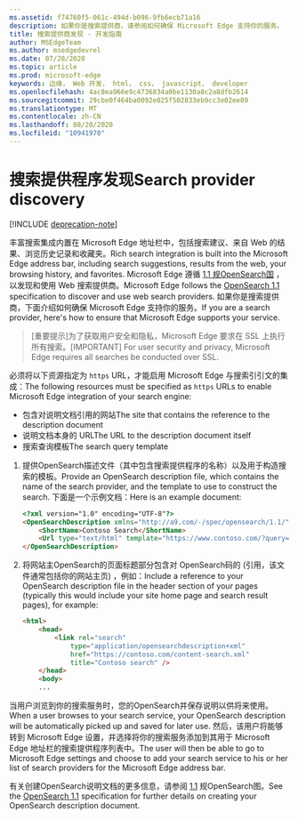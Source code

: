 ```yaml
---
ms.assetid: f74760f5-061c-494d-b096-9fb6ecb71a16
description: 如果你是搜索提供商，请参阅如何确保 Microsoft Edge 支持你的服务。
title: 搜索提供商发现 - 开发指南
author: MSEdgeTeam
ms.author: msedgedevrel
ms.date: 07/28/2020
ms.topic: article
ms.prod: microsoft-edge
keywords: 边缘， Web 开发， html， css， javascript， developer
ms.openlocfilehash: 4ac8ea966e9c4736834a0be1130a8c2a8dfb2614
ms.sourcegitcommit: 29cbe0f464ba0092e025f502833eb9cc3e02ee89
ms.translationtype: MT
ms.contentlocale: zh-CN
ms.lasthandoff: 08/20/2020
ms.locfileid: "10941970"
---
```

# <span data-ttu-id="bf570-104">搜索提供程序发现</span><span class="sxs-lookup"><span data-stu-id="bf570-104">Search provider discovery</span></span>  

[!INCLUDE [deprecation-note](../../includes/legacy-edge-note.md)]  

<span data-ttu-id="bf570-105">丰富搜索集成内置在 Microsoft Edge 地址栏中，包括搜索建议、来自 Web 的结果、浏览历史记录和收藏夹。</span><span class="sxs-lookup"><span data-stu-id="bf570-105">Rich search integration is built into the Microsoft Edge address bar, including search suggestions, results from the web, your browsing history, and favorites.</span></span>  <span data-ttu-id="bf570-106">Microsoft Edge 遵循 [1.1 规OpenSearch国](https://github.com/dewitt/opensearch/blob/master/opensearch-1-1-draft-6.md) ，以发现和使用 Web 搜索提供商。</span><span class="sxs-lookup"><span data-stu-id="bf570-106">Microsoft Edge follows the [OpenSearch 1.1](https://github.com/dewitt/opensearch/blob/master/opensearch-1-1-draft-6.md) specification to discover and use web search providers.</span></span>  <span data-ttu-id="bf570-107">如果你是搜索提供商，下面介绍如何确保 Microsoft Edge 支持你的服务。</span><span class="sxs-lookup"><span data-stu-id="bf570-107">If you are a search provider, here's how to ensure that Microsoft Edge supports your service.</span></span>  

> <span data-ttu-id="bf570-108">[重要提示]为了获取用户安全和隐私，Microsoft Edge 要求在 SSL 上执行所有搜索。</span><span class="sxs-lookup"><span data-stu-id="bf570-108">[IMPORTANT] For user security and privacy, Microsoft Edge requires all searches be conducted over SSL.</span></span>  

<span data-ttu-id="bf570-109">必须将以下资源指定为 `https` URL，才能启用 Microsoft Edge 与搜索引引文的集成：</span><span class="sxs-lookup"><span data-stu-id="bf570-109">The following resources must be specified as `https` URLs to enable Microsoft Edge integration of your search engine:</span></span>  

*   <span data-ttu-id="bf570-110">包含对说明文档引用的网站</span><span class="sxs-lookup"><span data-stu-id="bf570-110">The site that contains the reference to the description document</span></span>  
*   <span data-ttu-id="bf570-111">说明文档本身的 URL</span><span class="sxs-lookup"><span data-stu-id="bf570-111">The URL to the description document itself</span></span>  
*   <span data-ttu-id="bf570-112">搜索查询模板</span><span class="sxs-lookup"><span data-stu-id="bf570-112">The search query template</span></span>  

1.  <span data-ttu-id="bf570-113">提供OpenSearch描述文件（其中包含搜索提供程序的名称）以及用于构造搜索的模板。</span><span class="sxs-lookup"><span data-stu-id="bf570-113">Provide an OpenSearch description file, which contains the name of the search provider, and the template to use to construct the search.</span></span>  <span data-ttu-id="bf570-114">下面是一个示例文档：</span><span class="sxs-lookup"><span data-stu-id="bf570-114">Here is an example document:</span></span>  
    
    ```html
    <?xml version="1.0" encoding="UTF-8"?> 
    <OpenSearchDescription xmlns="http://a9.com/-/spec/opensearch/1.1/">
        <ShortName>Contoso Search</ShortName>
        <Url type="text/html" template="https://www.contoso.com/?query={searchTerms}"/> 
    </OpenSearchDescription>
    ```  
    
1.  <span data-ttu-id="bf570-115">将网站主OpenSearch的页面标题部分包含对 OpenSearch码的 (引用，该文件通常包括你的网站主页) ，例如：</span><span class="sxs-lookup"><span data-stu-id="bf570-115">Include a reference to your OpenSearch description file in the header section of your pages (typically this would include your site home page and search result pages), for example:</span></span>  
    
    ```html
    <html>
        <head>
            <link rel="search" 
                type="application/opensearchdescription+xml"  
                href="https://contoso.com/content-search.xml" 
                title="Contoso search" /> 
        </head> 
        <body> 
        ...
    ```  
    
<span data-ttu-id="bf570-116">当用户浏览到你的搜索服务时，您的OpenSearch并保存说明以供将来使用。</span><span class="sxs-lookup"><span data-stu-id="bf570-116">When a user browses to your search service, your OpenSearch description will be automatically picked up and saved for later use.</span></span>  <span data-ttu-id="bf570-117">然后，该用户将能够转到 Microsoft Edge 设置，并选择将你的搜索服务添加到其用于 Microsoft Edge 地址栏的搜索提供程序列表中。</span><span class="sxs-lookup"><span data-stu-id="bf570-117">The user will then be able to go to Microsoft Edge settings and choose to add your search service to his or her list of search providers for the Microsoft Edge address bar.</span></span>  

<span data-ttu-id="bf570-118">有关创建OpenSearch说明文档的更多信息，请参阅 [1.1](https://github.com/dewitt/opensearch/blob/master/opensearch-1-1-draft-6.md) 规OpenSearch图。</span><span class="sxs-lookup"><span data-stu-id="bf570-118">See the [OpenSearch 1.1](https://github.com/dewitt/opensearch/blob/master/opensearch-1-1-draft-6.md) specification for further details on creating your OpenSearch description document.</span></span>  
